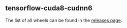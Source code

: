 ## tensorflow-cuda8-cudnn6

The list of all wheels can be found in the [releases page](https://github.com/ghostplant/tensorflow-cuda8-cudnn6/releases).

